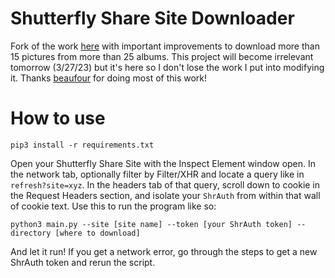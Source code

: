 # Shutterfly Share Site Downloader

Fork of the work [here](https://github.com/beaufour/shutterfly_sites_api) with important improvements to download more than 15 pictures from more than 25 albums. This project will become irrelevant tomorrow (3/27/23) but it's here so I don't lose the work I put into modifying it. Thanks [beaufour](https://github.com/beaufour) for doing most of this work!

# How to use

```
pip3 install -r requirements.txt
```

Open your Shutterfly Share Site with the Inspect Element window open. In the network tab, optionally filter by Filter/XHR and locate a query like in `refresh?site=xyz`. In the headers tab of that query, scroll down to cookie in the Request Headers section, and isolate your `ShrAuth` from within that wall of cookie text. Use this to run the program like so:

```
python3 main.py --site [site name] --token [your ShrAuth token] --directory [where to download]
```

And let it run! If you get a network error, go through the steps to get a new ShrAuth token and rerun the script.
